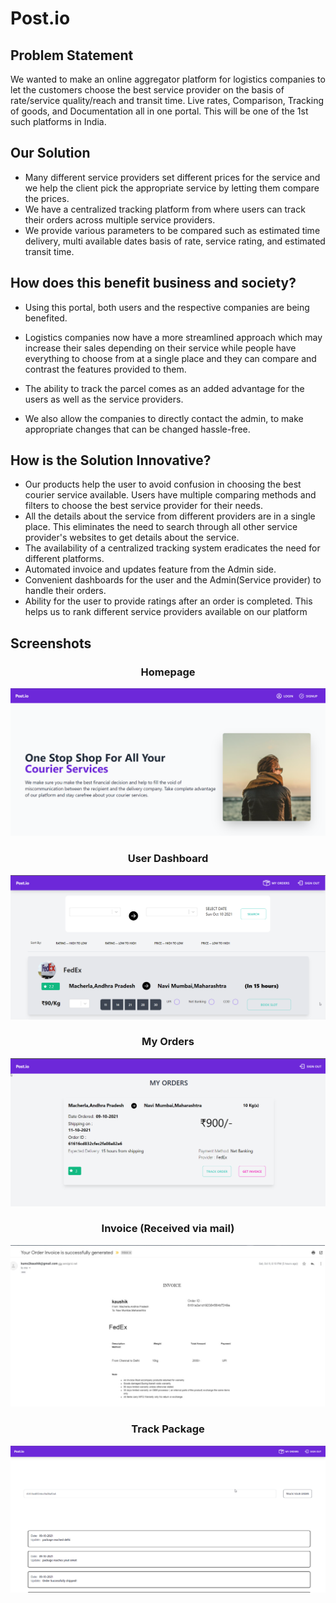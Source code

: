 # Post.io
## Problem Statement
We wanted to make an online aggregator platform for logistics companies to let the customers choose the best service provider on the basis of rate/service quality/reach and transit time.
Live rates, Comparison, Tracking of goods, and Documentation all in one portal.
This will be one of the 1st such platforms in India.

## Our Solution
- Many different service providers set different prices for the service and we help the client pick the appropriate service by letting them compare the prices.
- We have a centralized tracking platform from where users can track their orders across multiple service providers.
- We provide various parameters to be compared such as estimated time delivery, multi available dates basis of rate, service rating, and estimated transit time.

## How does this benefit business and society? 
- Using this portal, both users and the respective companies are being benefited. 

- Logistics companies now have a more streamlined approach which may increase their sales depending on their service while people have everything to choose from at a single place and they 
   can compare and contrast the features provided to them.

- The ability to track the parcel comes as an added advantage for the users as well as the service providers.

- We also allow the companies to directly contact the admin, to make appropriate changes that can be changed hassle-free.

## How is the Solution Innovative?
- Our products help the user to avoid confusion in choosing the best courier service available. Users have multiple comparing methods and filters to choose the best service provider for their needs.
- All the details about the service from different providers are in a single place. This eliminates the need to search through all other service provider's websites to get details about the service.
- The availability of a centralized tracking system eradicates the need for different platforms.
- Automated invoice and updates feature from the Admin side.
- Convenient dashboards for the user and the Admin(Service provider) to handle their orders.
- Ability for the user to provide ratings after an order is completed. This helps us to rank different service providers available on our platform

## Screenshots
### <p align="center"><b>Homepage</b></p>
<div align="center">
  <img alt="Screenshot" src="pictures/hero.png" />
</div>

### <p align="center"><b>User Dashboard</b></p>

<div align="center">
  <img alt="Screenshot" src="pictures/dashboard.png" />
</div>

### <p align="center"><b>My Orders</b></p>

<div align="center">
  <img alt="Screenshot" src="pictures/myorder.png" />
</div>

### <p align="center"><b>Invoice (Received via mail)</b></p>

<div align="center">
  <img alt="Screenshot" src="pictures/invoice.png" />
</div>

### <p align="center"><b>Track Package</b></p>

<div align="center">
  <img alt="Screenshot" src="pictures/track.png" />
</div>
